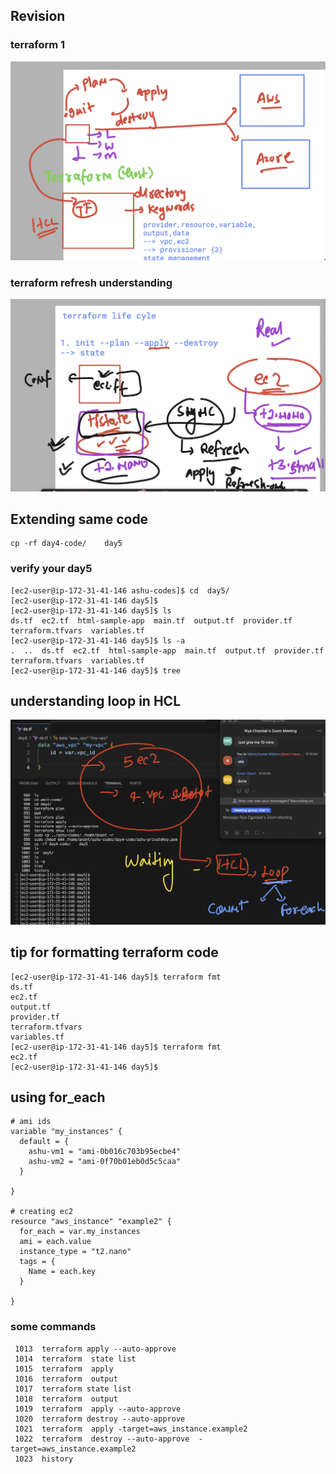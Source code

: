 ## Revision 

### terraform 1 

<img src="rev1.png">

### terraform  refresh understanding 

<img src="rev2.png">

## Extending same code 

```
cp -rf day4-code/    day5
```
### verify your day5 

```
[ec2-user@ip-172-31-41-146 ashu-codes]$ cd  day5/
[ec2-user@ip-172-31-41-146 day5]$ 
[ec2-user@ip-172-31-41-146 day5]$ ls
ds.tf  ec2.tf  html-sample-app  main.tf  output.tf  provider.tf  terraform.tfvars  variables.tf
[ec2-user@ip-172-31-41-146 day5]$ ls -a
.  ..  ds.tf  ec2.tf  html-sample-app  main.tf  output.tf  provider.tf  terraform.tfvars  variables.tf
[ec2-user@ip-172-31-41-146 day5]$ tree 

```

## understanding loop in HCL 

<img src="loop.png">

## tip for formatting terraform code 

```
[ec2-user@ip-172-31-41-146 day5]$ terraform fmt 
ds.tf
ec2.tf
output.tf
provider.tf
terraform.tfvars
variables.tf
[ec2-user@ip-172-31-41-146 day5]$ terraform fmt 
ec2.tf
[ec2-user@ip-172-31-41-146 day5]$ 

```


## using for_each 

```
# ami ids 
variable "my_instances" {
  default = {
    ashu-vm1 = "ami-0b016c703b95ecbe4"
    ashu-vm2 = "ami-0f70b01eb0d5c5caa"
  }
  
}

# creating ec2 
resource "aws_instance" "example2" {
  for_each = var.my_instances
  ami = each.value
  instance_type = "t2.nano"
  tags = {
    Name = each.key
  }
  
}

```

### some commands 

```
 1013  terraform apply --auto-approve 
 1014  terraform  state list 
 1015  terraform  apply 
 1016  terraform  output 
 1017  terraform state list
 1018  terraform  output 
 1019  terraform  apply --auto-approve
 1020  terraform destroy --auto-approve
 1021  terraform  apply -target=aws_instance.example2 
 1022  terraform  destroy --auto-approve  -target=aws_instance.example2 
 1023  history 

 ```
